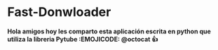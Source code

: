 # Fast-Donwloader
**Hola amigos hoy les comparto esta aplicación escrita en python que utiliza la libreria Pytube :EMOJICODE: @octocat :+1:**
